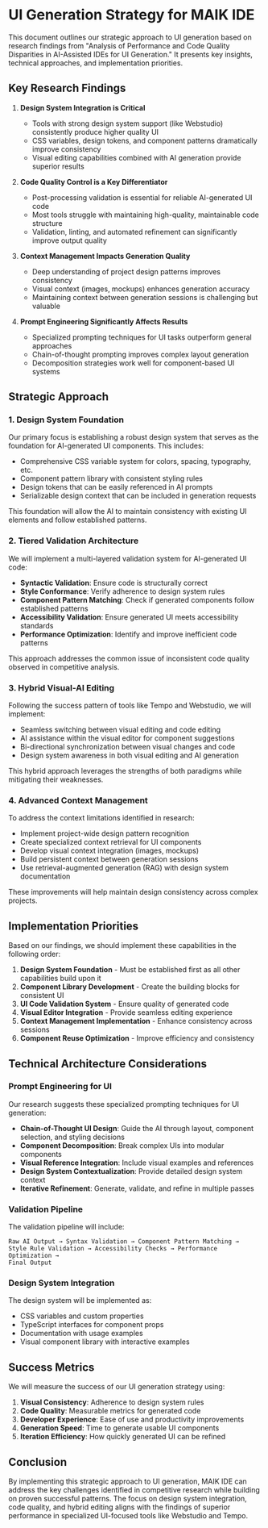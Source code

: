 # UI Generation Strategy for MAIK IDE

This document outlines our strategic approach to UI generation based on research findings from "Analysis of Performance and Code Quality Disparities in AI-Assisted IDEs for UI Generation." It presents key insights, technical approaches, and implementation priorities.

## Key Research Findings

1. **Design System Integration is Critical**
   - Tools with strong design system support (like Webstudio) consistently produce higher quality UI
   - CSS variables, design tokens, and component patterns dramatically improve consistency
   - Visual editing capabilities combined with AI generation provide superior results

2. **Code Quality Control is a Key Differentiator**
   - Post-processing validation is essential for reliable AI-generated UI code
   - Most tools struggle with maintaining high-quality, maintainable code structure
   - Validation, linting, and automated refinement can significantly improve output quality

3. **Context Management Impacts Generation Quality**
   - Deep understanding of project design patterns improves consistency
   - Visual context (images, mockups) enhances generation accuracy
   - Maintaining context between generation sessions is challenging but valuable

4. **Prompt Engineering Significantly Affects Results**
   - Specialized prompting techniques for UI tasks outperform general approaches
   - Chain-of-thought prompting improves complex layout generation
   - Decomposition strategies work well for component-based UI systems

## Strategic Approach

### 1. Design System Foundation

Our primary focus is establishing a robust design system that serves as the foundation for AI-generated UI components. This includes:

- Comprehensive CSS variable system for colors, spacing, typography, etc.
- Component pattern library with consistent styling rules
- Design tokens that can be easily referenced in AI prompts
- Serializable design context that can be included in generation requests

This foundation will allow the AI to maintain consistency with existing UI elements and follow established patterns.

### 2. Tiered Validation Architecture

We will implement a multi-layered validation system for AI-generated UI code:

- **Syntactic Validation**: Ensure code is structurally correct
- **Style Conformance**: Verify adherence to design system rules
- **Component Pattern Matching**: Check if generated components follow established patterns
- **Accessibility Validation**: Ensure generated UI meets accessibility standards
- **Performance Optimization**: Identify and improve inefficient code patterns

This approach addresses the common issue of inconsistent code quality observed in competitive analysis.

### 3. Hybrid Visual-AI Editing

Following the success pattern of tools like Tempo and Webstudio, we will implement:

- Seamless switching between visual editing and code editing
- AI assistance within the visual editor for component suggestions
- Bi-directional synchronization between visual changes and code
- Design system awareness in both visual editing and AI generation

This hybrid approach leverages the strengths of both paradigms while mitigating their weaknesses.

### 4. Advanced Context Management

To address the context limitations identified in research:

- Implement project-wide design pattern recognition
- Create specialized context retrieval for UI components
- Develop visual context integration (images, mockups)
- Build persistent context between generation sessions
- Use retrieval-augmented generation (RAG) with design system documentation

These improvements will help maintain design consistency across complex projects.

## Implementation Priorities

Based on our findings, we should implement these capabilities in the following order:

1. **Design System Foundation** - Must be established first as all other capabilities build upon it
2. **Component Library Development** - Create the building blocks for consistent UI
3. **UI Code Validation System** - Ensure quality of generated code
4. **Visual Editor Integration** - Provide seamless editing experience
5. **Context Management Implementation** - Enhance consistency across sessions
6. **Component Reuse Optimization** - Improve efficiency and consistency

## Technical Architecture Considerations

### Prompt Engineering for UI

Our research suggests these specialized prompting techniques for UI generation:

- **Chain-of-Thought UI Design**: Guide the AI through layout, component selection, and styling decisions
- **Component Decomposition**: Break complex UIs into modular components
- **Visual Reference Integration**: Include visual examples and references
- **Design System Contextualization**: Provide detailed design system context
- **Iterative Refinement**: Generate, validate, and refine in multiple passes

### Validation Pipeline

The validation pipeline will include:

```
Raw AI Output → Syntax Validation → Component Pattern Matching → 
Style Rule Validation → Accessibility Checks → Performance Optimization → 
Final Output
```

### Design System Integration

The design system will be implemented as:

- CSS variables and custom properties
- TypeScript interfaces for component props
- Documentation with usage examples
- Visual component library with interactive examples

## Success Metrics

We will measure the success of our UI generation strategy using:

1. **Visual Consistency**: Adherence to design system rules
2. **Code Quality**: Measurable metrics for generated code
3. **Developer Experience**: Ease of use and productivity improvements
4. **Generation Speed**: Time to generate usable UI components
5. **Iteration Efficiency**: How quickly generated UI can be refined

## Conclusion

By implementing this strategic approach to UI generation, MAIK IDE can address the key challenges identified in competitive research while building on proven successful patterns. The focus on design system integration, code quality, and hybrid editing aligns with the findings of superior performance in specialized UI-focused tools like Webstudio and Tempo.